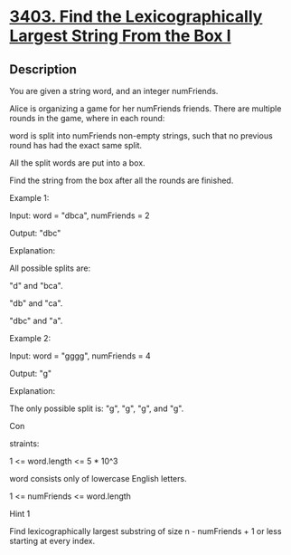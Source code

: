 
<!-- problem:start -->

# [3403. Find the Lexicographically Largest String From the Box I](https://leetcode.com/problems/find-the-lexicographically-largest-string-from-the-box-i)

## Description

<!-- description:start -->
<p>You are given a string word, and an integer numFriends.</p>
<p>Alice is organizing a game for her numFriends friends. There are multiple rounds in the game, where in each round:</p>
    <p>word is split into numFriends non-empty strings, such that no previous round has had the exact same split.</p>
    <p>All the split words are put into a box.</p>
<p>Find the string from the box after all the rounds are finished.</p>

<p>Example 1:</p>
<p>Input: word = "dbca", numFriends = 2</p>
<p>Output: "dbc"</p>
<p>Explanation:</p>
<p>All possible splits are:</p>
    <p>"d" and "bca".</p>
    <p>"db" and "ca".</p>
    <p>"dbc" and "a".</p>

<p>Example 2:</p>
<p>Input: word = "gggg", numFriends = 4</p>
<p>Output: "g"</p>
<p>Explanation:</p>
<p>The only possible split is: "g", "g", "g", and "g".</p>

Con<p>straints:</p>
    <p>1 <= word.length <= 5 * 10^3</p>
    <p>word consists only of lowercase English letters.</p>
    <p>1 <= numFriends <= word.length</p>

<p>Hint 1</p>
<p>Find lexicographically largest substring of size n - numFriends + 1 or less starting at every index.</p>
<!-- description:end -->
